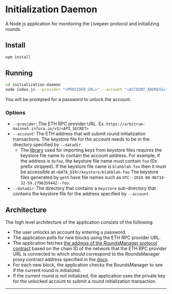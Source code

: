 # Initialization Daemon

A Node.js application for monitoring the Livepeer protocol and
initializing rounds.

## Install

```sh
npm install
```

## Running

```sh
cd initialization-daemon
node index.js --provider "<PROVIDER_URL>" --account "<ACCOUNT_ADDRESS>" --datadir "<DATA_DIR>"
```

You will be prompted for a password to unlock the account.

### Options

- `--provider`: The ETH RPC provider
  URL. Ex. `https://arbitrum-mainnet.infura.io/v3/<API_SECRET>`
- `--account`: The ETH address that will submit round initialization
  transactions. The keystore file for the account needs to be in the
  directory specified by `--datadir`.
	- The [library][library] used for importing keys from keystore
      files requires the keystore file name to contain the account
      address. For example, if the address is `0xfoo`, the keystore
      file name must contain `foo` (0x prefix stripped). If the
      keystore file name is `blahblah-foo` then it must be accessible
      at `<DATA_DIR>/keystore/blahblah-foo` The keystore files
      generated by `geth` have file names such as
      `UTC--2018-08-06T18-32-59.279635944Z--foo`.
- `--datadir`: The directory that contains a `keystore` sub-directory
  that contains the keystore file for the address specified by
  `--account`.

## Architecture

The high level architecture of the application consists of the following:

- The user unlocks an account by entering a password.
- The application polls for new blocks using the ETH RPC provider URL.
- The application fetches [the address of the RoundsManager protocol
  contract][1] based on the chain ID of the network that the ETH RPC
  provider URL is connected to which should correspond to the
  RoundsManager proxy contract address specified in the [docs][docs].
- For each new block, the application checks the RoundsManager to see
  if the current round is initialized.
- If the current round is not initialized, the application uses the
  private key for the unlocked account to submit a round
  initialization transaction.

---

  [1]: https://github.com/livepeer/initialization-daemon/blob/d949b1fa595cc7d09f9c0e66c6e66885ea7be3e3/index.js#L7
  [docs]: https://docs.livepeer.org/reference/deployed-contract-addresses
  [library]: https://github.com/ethereumjs/keythereum#key-import
